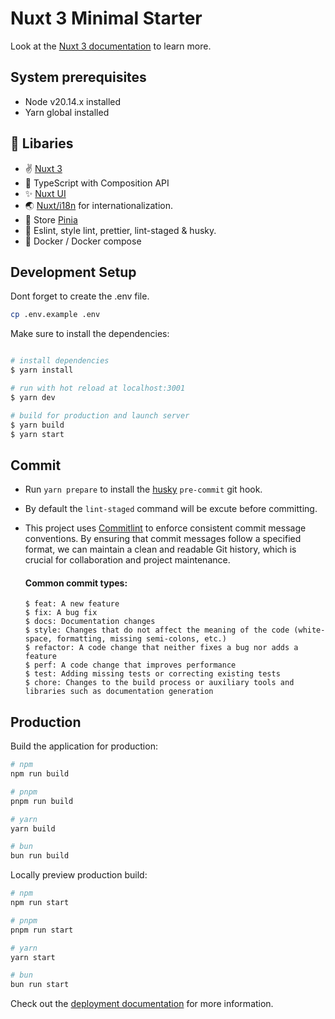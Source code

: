 # Nuxt 3 Minimal Starter

Look at the [Nuxt 3 documentation](https://nuxt.com/docs/getting-started/introduction) to learn more.

## System prerequisites

- Node v20.14.x installed
- Yarn global installed

## 🚀 Libaries

- ✌️ [Nuxt 3](https://nuxt.com/)
- 🦾 TypeScript with Composition API
- ✨ [Nuxt UI](https://ui.nuxt.com/)
- 🌏 [Nuxt/i18n](https://i18n.nuxtjs.org/) for internationalization.
- 💎 Store [Pinia](https://pinia.vuejs.org/ssr/nuxt.html)
- 🐶 Eslint, style lint, prettier, lint-staged & husky.
- 🐳 Docker / Docker compose

## Development Setup

Dont forget to create the .env file.

```bash
cp .env.example .env
```

Make sure to install the dependencies:

```bash

# install dependencies
$ yarn install

# run with hot reload at localhost:3001
$ yarn dev

# build for production and launch server
$ yarn build
$ yarn start
```

## Commit

- Run `yarn prepare` to install the [husky](https://github.com/typicode/husky#usage) `pre-commit` git hook.
- By default the `lint-staged` command will be excute before committing.

- This project uses [Commitlint](https://github.com/conventionalcommit/commitlint) to enforce consistent commit message conventions. By ensuring that commit messages follow a specified format, we can maintain a clean and readable Git history, which is crucial for collaboration and project maintenance.

  #### Common commit types:

  ```
  $ feat: A new feature
  $ fix: A bug fix
  $ docs: Documentation changes
  $ style: Changes that do not affect the meaning of the code (white-space, formatting, missing semi-colons, etc.)
  $ refactor: A code change that neither fixes a bug nor adds a feature
  $ perf: A code change that improves performance
  $ test: Adding missing tests or correcting existing tests
  $ chore: Changes to the build process or auxiliary tools and libraries such as documentation generation
  ```

## Production

Build the application for production:

```bash
# npm
npm run build

# pnpm
pnpm run build

# yarn
yarn build

# bun
bun run build
```

Locally preview production build:

```bash
# npm
npm run start

# pnpm
pnpm run start

# yarn
yarn start

# bun
bun run start
```

Check out the [deployment documentation](https://nuxt.com/docs/getting-started/deployment) for more information.
